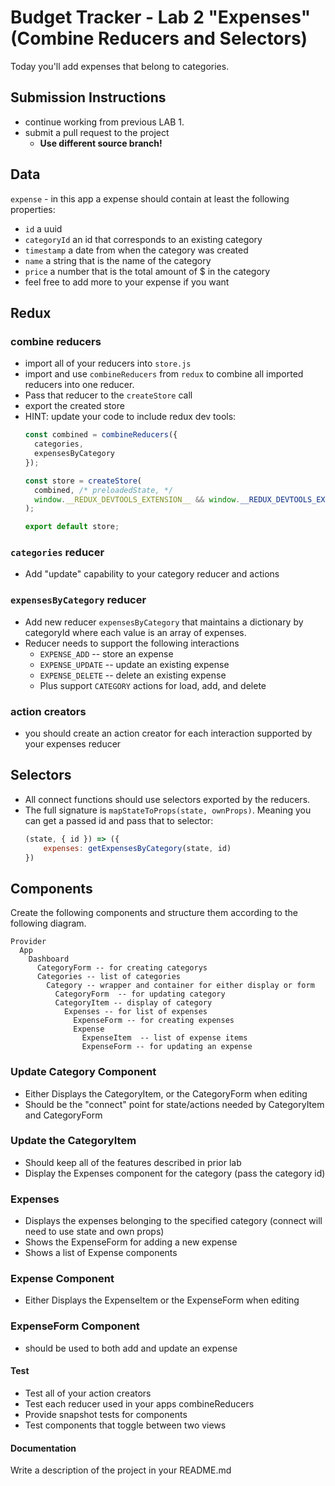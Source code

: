 Budget Tracker - Lab 2 "Expenses" (Combine Reducers and Selectors)
===

Today you'll add expenses that belong to categories.

## Submission Instructions

* continue working from previous LAB 1.
* submit a pull request to the project
  * **Use different source branch!**

## Data 

`expense` - in this app a expense should contain at least the following properties:
* `id` a uuid
* `categoryId` an id that corresponds to an existing category
* `timestamp` a date from when the category was created
* `name` a string that is the name of the category
* `price` a number that is the total amount of $ in the category 
* feel free to add more to your expense if you want

## Redux

### combine reducers

* import all of your reducers into `store.js`
* import and use `combineReducers` from `redux` to combine all imported reducers into one reducer.
* Pass that reducer to the `createStore` call
* export the created store
* HINT: update your code to include redux dev tools:
    ```js
    const combined = combineReducers({
      categories,
      expensesByCategory
    });
    
    const store = createStore(
      combined, /* preloadedState, */
      window.__REDUX_DEVTOOLS_EXTENSION__ && window.__REDUX_DEVTOOLS_EXTENSION__()
    );
    
    export default store;
    ```
    
### `categories` reducer

* Add "update" capability to your category reducer and actions

### `expensesByCategory` reducer

* Add new reducer `expensesByCategory` that maintains a dictionary by categoryId where 
each value is an array of expenses.
* Reducer needs to support the following interactions 
  * `EXPENSE_ADD` -- store an expense
  * `EXPENSE_UPDATE` -- update an existing expense
  * `EXPENSE_DELETE` -- delete an existing expense
  * Plus support `CATEGORY` actions for load, add, and delete

### action creators

* you should create an action creator for each interaction supported by your expenses reducer

## Selectors

* All connect functions should use selectors exported by the reducers.
* The full signature is `mapStateToProps(state, ownProps)`. Meaning you can get a passed
id and pass that to selector:
    ```js
    (state, { id }) => ({
        expenses: getExpensesByCategory(state, id)
    })
    ```
    
## Components

Create the following components and structure them according to the following diagram.  

``` 
Provider
  App
    Dashboard
      CategoryForm -- for creating categorys
      Categories -- list of categories
        Category -- wrapper and container for either display or form          
          CategoryForm  -- for updating category
          CategoryItem -- display of category  
            Expenses -- for list of expenses
              ExpenseForm -- for creating expenses
              Expense
                ExpenseItem  -- list of expense items
                ExpenseForm -- for updating an expense
```

### Update Category Component

* Either Displays the CategoryItem, or the CategoryForm when editing
* Should be the "connect" point for state/actions needed by CategoryItem and CategoryForm

### Update the CategoryItem

* Should keep all of the features described in prior lab
* Display the Expenses component for the category (pass the category id)

### Expenses
* Displays the expenses belonging to the specified category (connect will 
need to use state and own props)
* Shows the ExpenseForm for adding a new expense
* Shows a list of Expense components

### Expense Component 

* Either Displays the ExpenseItem or the ExpenseForm when editing

### ExpenseForm Component 

* should be used to both add and update an expense

#### Test

* Test all of your action creators
* Test each reducer used in your apps combineReducers
* Provide snapshot tests for components
* Test components that toggle between two views

####  Documentation  
Write a description of the project in your README.md

